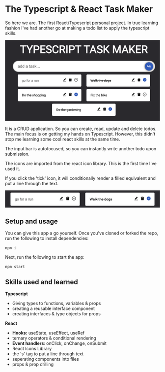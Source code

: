 # The Typescript & React Task Maker

So here we are. The first React/Typescript personal project. In true learning fashion I've had another go at making a todo list to apply the typescript skills.

![cover image](images/coverImage.png)

It is a CRUD application. So you can create, read, update and delete todos. The main focus is on getting my hands on Typescript. However, this didn't stop me learning some cool react skills at the same time.

The input bar is autofocused, so you can instantly write another todo upon submission.

The icons are imported from the react icon library. This is the first time I've used it.

If you click the 'tick' icon, it will conditionally render a filled equivalent and put a line through the text.

![check display](images/check.png)

## Setup and usage

You can give this app a go yourself. Once you've cloned or forked the repo, run the following to install dependencies:

```
npm i
```

Next, run the following to start the app:

```
npm start
```

## Skills used and learned

**Typescript**
- Giving types to functions, variables & props
- creating a reusable interface component
- creating interfaces & type objects for props

**React**
- **Hooks:** useState, useEffect, useRef
- ternary operators & conditional rendering
- **Event handlers**: onClick, onChange, onSubmit
- React Icons Library
- the 's' tag to put a line through text
- seperating components into files
- props & prop drilling

